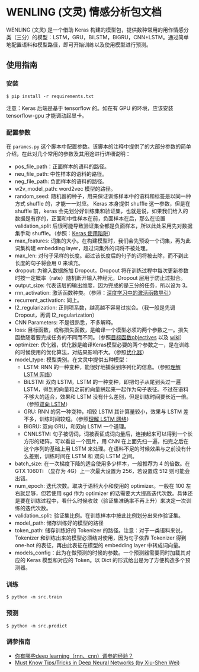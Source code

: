 # WENLING (文灵) 情感分析包文档

WENLING (文灵) 是一个借助 Keras 构建的模型包，提供数种常用的用作情感分类（三分）的模型：LSTM，GRU，BiLSTM，BiGRU，CNN+LSTM。通过简单地配置语料和模型路径，即可开始训练以及使用模型进行预测。

## 使用指南

### 安装
```
$ pip install -r requirements.txt
```
注意：Keras 后端是基于 tensorflow 的。如在有 GPU 的环境，应该安装 tensorflow-gpu 才能调动起显卡。

### 配置参数
在 `parames.py` 这个脚本中配置参数。该脚本的注释中提供了的大部分参数的简单介绍，在此对几个常用的参数及其用途进行详细说明：
- pos_file_path：正面样本的语料的路径。
- neu_file_path: 中性样本的语料的路径。
- neg_file_path: 负面样本的语料的路径。
- w2v_model_path: word2vec 模型的路径。
- random_seed: 随机器的种子，用来保证训练样本中的语料和标签是以同一种方式 shuffle 的，才能一一对应。 Keras 本身提供 shuffle 这一参数，但是在 shuffle 前，keras 会先划分好训练集和验证集，也就是说，如果我们给入的数据是有序的，正面和中性样本在前，负面样本在后，那么在设置 validation_split 后很可能导致验证集全都是负面样本，所以此处采用先对数据集手动 shuffle。（参照：[Keras 使用陷阱](https://keras-cn.readthedocs.io/en/latest/for_beginners/trap/)）
- max_features: 词集的大小。在构建模型时，我们会先预设一个词集，再为此词集构建 embedding layer，超过词集外的词将不被处理。
- max_len: 对句子采样的长度。超过该长度后的句子的词将被去除，而不到此长度的句子将会用 0 来填充。
- dropout: 为输入数据施加 Dropout。Dropout 将在训练过程中每次更新参数时按一定概率（rate）随机断开输入神经元，Dropout 层用于防止过拟合。
- output_size: 代表该层的输出维度，因为完成的是三分的任务，所以设为 3。
- rnn_activation: 激活函数种类。（参照：[深度学习中的激活函数导引](https://zhuanlan.zhihu.com/p/22142013)）
- recurrent_activation: 同上。
- l2_regularization: 正则项系数，越高越不容易过拟合。（我一般是先调 Dropout，再调 l2_regularization）
- CNN Parameters: 不是很熟悉，不多解释。
- loss: 目标函数，或称损失函数，是编译一个模型必须的两个参数之一。损失函数随着要完成任务的不同而不同。（参照[目标函数objectives](https://keras-cn.readthedocs.io/en/latest/other/objectives/) 以及 [wiki](https://en.wikipedia.org/wiki/Loss_function)）
- optimizer: 优化器，优化器是编译Keras模型必要的两个参数之一，是在训练的时候使用的优化算法，对结果影响不大。（参照[优化器](https://keras-cn.readthedocs.io/en/latest/other/optimizers/)）
- model_type: 模型类别。在文灵中提供五种模型：
    - LSTM: RNN 的一种变种，能很好地捕获到序列化的信息。（参照[理解 LSTM 网络](http://blog.csdn.net/ycheng_sjtu/article/details/48792467)）
    - BiLSTM: 双向 LSTM，LSTM 的一种变种，即把句子从尾到头过一遍 LSTM，得到的向量和之前的向量拼起来一起作为句子表征。不过在语料不够大的适合，效果和 LSTM 没有什么差别，但是训练时间要长近一倍。（参照[双向 LSTM](http://blog.csdn.net/aliceyangxi1987/article/details/77094970)）
    - GRU: RNN 的另一种变种，相较 LSTM 其计算量较小，效果与 LSTM 差不多，训练时间较短。（参照[理解 LSTM 网络](http://blog.csdn.net/ycheng_sjtu/article/details/48792467)）
    - BiGRU: 双向 GRU，和双向 LSTM 一个道理。
    - CNNLSTM: 句子被切词，词被表征成词向量后，连接起来可以得到一个长方形的矩阵，可以看出一个图片，用 CNN 在上面先扫一遍，扫完之后在这个序列的基础上用 LSTM 来处理。在语料不足的时候效果与之前没有什么差别，训练时间在 LSTM 和 双向 LSTM 之间。
- batch_size: 在一次梯度下降的适合使用多少样本，一般推荐为 4 的倍数。在 GTX 1060Ti （显存为 4G）上一次最大设置为 256，若设置成 512 则可能会出错。
- num_epoch: 迭代次数。取决于语料大小和使用的 optimizer。一般在 100 左右就足够，但若使用 sgd 作为 optimizer 的话需要大大提高迭代次数。具体还是要在训练过程中，看什么时候收敛（验证集准确率不再上升）来决定一次训练的迭代次数。
- validation_split: 验证集比例。在训练样本中按此比例划分出来作验证集。
- model_path: 储存训练好的模型的路径
- token_path: 储存训练好的 Tokenizer 的路径。注意：对于一类语料来说，Tokenizer 和训练出来的模型必须结对使用，因为句子依靠 Tokenizer 得到 one-hot 的表征，再由此表征在模型的 embedding layer 中转成词向量。
- models_config：此为在做预测的时候的参数。一个预测器需要同时加载其对应的 Keras 模型和对应的 Token。以 Dict 的形式给出是为了方便构造多个预测器。

### 训练
```
$ python -m src.train
```

### 预测
```
$ python -m src.predict
```

### 调参指南
- [你有哪些deep learning（rnn、cnn）调参的经验？
](https://www.zhihu.com/question/41631631)
- [Must Know Tips/Tricks in Deep Neural Networks (by Xiu-Shen Wei)](http://lamda.nju.edu.cn/weixs/project/CNNTricks/CNNTricks.html)